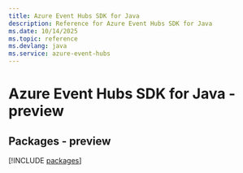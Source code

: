 ```yaml
---
title: Azure Event Hubs SDK for Java
description: Reference for Azure Event Hubs SDK for Java
ms.date: 10/14/2025
ms.topic: reference
ms.devlang: java
ms.service: azure-event-hubs
---
```

# Azure Event Hubs SDK for Java - preview
## Packages - preview
[!INCLUDE [packages](event-hubs-index.md)]